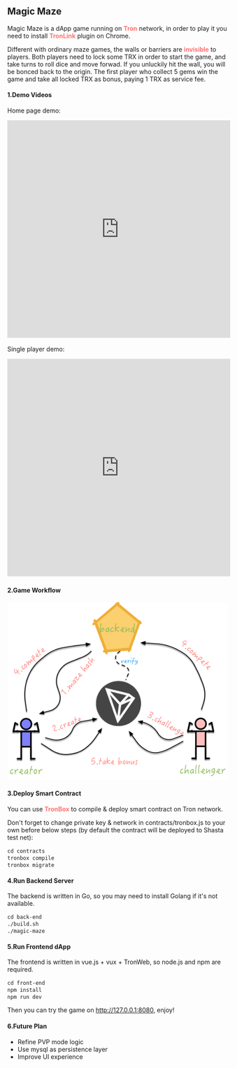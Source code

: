 ## Magic Maze

Magic Maze is a dApp game running on <font color=#FF7373>**Tron**</font> network, in order to play it you need to install <font color=#FF7373>**TronLink**</font> plugin on Chrome.

Different with ordinary maze games, the walls or barriers are <font color=#FF7373>**invisible**</font> to players. Both players need to lock some TRX in order to start the game, and take turns to roll dice and move forwad. If you unluckily hit the wall, you will be bonced back to the origin. The first player who collect 5 gems win the game and take all locked TRX as bonus, paying 1 TRX as service fee.

#### 1.Demo Videos

Home page demo:
<iframe height=498 width=510 src='http://player.youku.com/embed/XMzk4ODM0Njg2NA==' frameborder=0 'allowfullscreen'></iframe>

Single player demo:
<iframe height=498 width=510 src='http://player.youku.com/embed/XMzk4ODM0ODQ5Mg==' frameborder=0 'allowfullscreen'></iframe>

#### 2.Game Workflow

![](game-workflow.png)

#### 3.Deploy Smart Contract

You can use <font color=#FF7373>**TronBox**</font> to compile & deploy smart contract on Tron network.

Don't forget to change private key & network in contracts/tronbox.js to your own before below steps (by default the contract will be deployed to Shasta test net):

```
cd contracts
tronbox compile
tronbox migrate
```

#### 4.Run Backend Server

The backend is written in Go, so you may need to install Golang if it's not available.

```
cd back-end
./build.sh
./magic-maze
```

#### 5.Run Frontend dApp

The frontend is written in vue.js + vux + TronWeb, so node.js and npm are required.

```
cd front-end
npm install
npm run dev
```

Then you can try the game on http://127.0.0.1:8080, enjoy!

#### 6.Future Plan

- Refine PVP mode logic
- Use mysql as persistence layer
- Improve UI experience